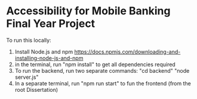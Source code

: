 # Accessibility for Mobile Banking Final Year Project

To run this locally:

1. Install Node.js and npm https://docs.npmjs.com/downloading-and-installing-node-js-and-npm
2. in the terminal, run "npm install" to get all dependencies required
3. To run the backend, run two separate commands:
"cd backend"
"node server.js"
4. In a separate terminal, run "npm run start" to fun the frontend (from the root Dissertation)

